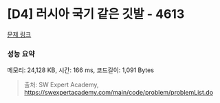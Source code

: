 # [D4] 러시아 국기 같은 깃발 - 4613 

[문제 링크](https://swexpertacademy.com/main/code/problem/problemDetail.do?contestProbId=AWQl9TIK8qoDFAXj) 

### 성능 요약

메모리: 24,128 KB, 시간: 166 ms, 코드길이: 1,091 Bytes



> 출처: SW Expert Academy, https://swexpertacademy.com/main/code/problem/problemList.do